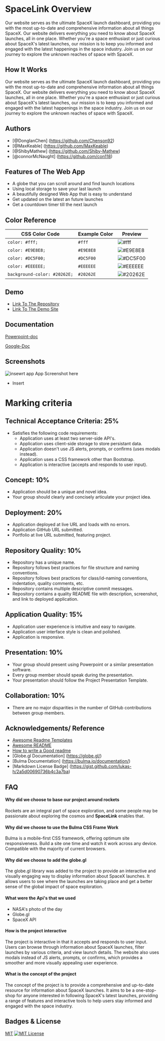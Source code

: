 # SpaceLink Overview

Our website serves as the ultimate SpaceX launch dashboard, providing you with the most up-to-date and
comprehensive information about all things SpaceX. Our website delivers everything you need to know about SpaceX
launches, all in one place. Whether you're a space enthusiast or just curious about SpaceX's latest launches,
our mission is to keep you informed and engaged with the latest happenings in the space industry. Join us on our
journey to explore the unknown reaches of space with SpaceX.

## How It Works

Our website serves as the ultimate SpaceX launch dashboard, providing you with the most up-to-date and
comprehensive information about all things SpaceX. Our website delivers everything you need to know about SpaceX
launches, all in one place. Whether you're a space enthusiast or just curious about SpaceX's latest launches,
our mission is to keep you informed and engaged with the latest happenings in the space industry. Join us on our
journey to explore the unknown reaches of space with SpaceX.

## Authors

- [@DonglanChen] (https://github.com/Chenson92)
- [@MaxKeable] (https://github.com/MaxKeable)
- [@ShibyMathew] (https://github.com/Shiby-Mathew)
- [@connorMcNaught] (https://github.com/con118)

## Features of The Web App

- A globe that you can scroll around and find launch locations
- Using local storage to save your last launch
- A beautifully designed Web App that is easy to understand
- Get updated on the latest an future launches
- Get a countdown timer till the next launch

## Color Reference

| CSS Color Code               | Example Color | Preview                                                  |
| ---------------------------- | ------------- | -------------------------------------------------------- |
| `color: #fff;`               | `#fff`        | ![#fff](https://via.placeholder.com/10/ffffff?text=+)    |
| `color: #E9E8E8;`            | `#E9E8E8`     | ![#E9E8E8](https://via.placeholder.com/10/E9E8E8?text=+) |
| `color: #DC5F00;`            | `#DC5F00`     | ![#DC5F00](https://via.placeholder.com/10/DC5F00?text=+) |
| `color: #EEEEEE;`            | `#EEEEEE`     | ![#EEEEEE](https://via.placeholder.com/10/EEEEEE?text=+) |
| `background-color: #20262E;` | `#20262E`     | ![#20262E](https://via.placeholder.com/10/20262E?text=+) |

## Demo

- [Link To The Repository](https://github.com/MaxKeable/SpaceLink)
- [Link To The Demo Site](https://maxkeable.github.io/SpaceLink/)

## Documentation

[Powerpoint-doc](https://addlinkher.com)

[Google-Doc](https://docs.google.com/document/d/1HqK1E2jR9fd4uKlJZn3hGP68nIQuFSlsn2WURuq9L0U/edit?usp=sharing)

## Screenshots

![insewrt app App Screenshot here](https://via.placeholder.com/468x300?text=App+Screenshot+Here)

- Insert

# Marking criteria

## Technical Acceptance Criteria: 25%

- Satisfies the following code requirements:
  - Application uses at least two server-side API's.
  - Application uses client-side storage to store persistant data.
  - Application doesn't use JS alerts, prompts, or confirms (uses modals instead).
  - Application uses a CSS framework other than Bootstrap.
  - Application is interactive (accepts and responds to user input).

## Concept: 10%

- Application should be a unique and novel idea.
- Your group should clearly and concisely articulate your project idea.

## Deployment: 20%

- Application deployed at live URL and loads with no errors.
- Application GitHub URL submitted.
- Portfolio at live URL submitted, featuring project.

## Repository Quality: 10%

- Repository has a unique name.
- Repository follows best practices for file structure and naming conventions.
- Repository follows best practices for class/id-naming conventions, indentation, quality comments, etc.
- Repository contains multiple descriptive commit messages.
- Repository contains a quality README file with description, screenshot, and link to deployed application.

## Application Quality: 15%

- Application user experience is intuitive and easy to navigate.
- Application user interface style is clean and polished.
- Application is responsive.

## Presentation: 10%

- Your group should present using Powerpoint or a similar presentation software.
- Every group member should speak during the presentation.
- Your presentation should follow the Project Presentation Template.

## Collaboration: 10%

- There are no major disparities in the number of GitHub contributions between group members.

## Acknowledgements/ Reference

- [Awesome Readme Templates](https://awesomeopensource.com/project/elangosundar/awesome-README-templates)
- [Awesome README](https://github.com/matiassingers/awesome-readme)
- [How to write a Good readme](https://bulldogjob.com/news/449-how-to-write-a-good-readme-for-your-github-project)
- [Globe.gl Documentation] (https://globe.gl/)
- [Bulma Documentation] (https://bulma.io/documentation/)
- [Markdown License Badge] (https://gist.github.com/lukas-h/2a5d00690736b4c3a7ba)

## FAQ

#### Why did we choose to base our project around rockets

Rockets are an integral part of space exploration, and some people may be passionate about exploring the cosmos and **SpaceLink** enables that.

#### Why did we choose to use the Bulma CSS Frame Work

Bulma is a mobile-first CSS framework, offering optimum site responsiveness. Build a site one time and watch it work across any device. Compatible with the majority of current browsers.

#### Why did we choose to add the globe.gl

The globe.gl library was added to the project to provide an interactive and visually engaging way to display information about SpaceX launches. It allows users to see where the launches are taking place and get a better sense of the global impact of space exploration.

#### What were the Api's that we used

- NASA's photo of the day
- Globe.gl
- SpaceX API

#### How is the project interactive

The project is interactive in that it accepts and responds to user input. Users can browse through information about SpaceX launches, filter launches by various criteria, and view launch details. The website also uses modals instead of JS alerts, prompts, or confirms, which provides a smoother and more visually appealing user experience.

#### What is the concept of the project

The concept of the project is to provide a comprehensive and up-to-date resource for information about SpaceX launches. It aims to be a one-stop-shop for anyone interested in following SpaceX's latest launches, providing a range of features and interactive tools to help users stay informed and engaged with the space industry.

## Badges & License

[MIT](https://choosealicense.com/licenses/mit/)
[![MIT License](https://img.shields.io/badge/License-MIT-green.svg)](https://choosealicense.com/licenses/mit/)
